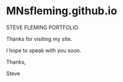 # MNsfleming.github.io

STEVE FLEMING PORTFOLIO

Thanks for visiting my site. 

I hope to speak with you soon.

Thanks,

Steve
